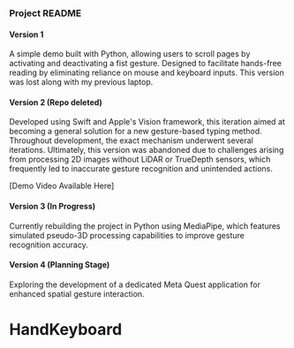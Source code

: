 ### Project README

#### Version 1
A simple demo built with Python, allowing users to scroll pages by activating and deactivating a fist gesture. Designed to facilitate hands-free reading by eliminating reliance on mouse and keyboard inputs. This version was lost along with my previous laptop.

#### Version 2 (Repo deleted)
Developed using Swift and Apple's Vision framework, this iteration aimed at becoming a general solution for a new gesture-based typing method. Throughout development, the exact mechanism underwent several iterations. Ultimately, this version was abandoned due to challenges arising from processing 2D images without LiDAR or TrueDepth sensors, which frequently led to inaccurate gesture recognition and unintended actions.

[Demo Video Available Here]

#### Version 3 (In Progress)
Currently rebuilding the project in Python using MediaPipe, which features simulated pseudo-3D processing capabilities to improve gesture recognition accuracy.

#### Version 4 (Planning Stage)
Exploring the development of a dedicated Meta Quest application for enhanced spatial gesture interaction.

# HandKeyboard
